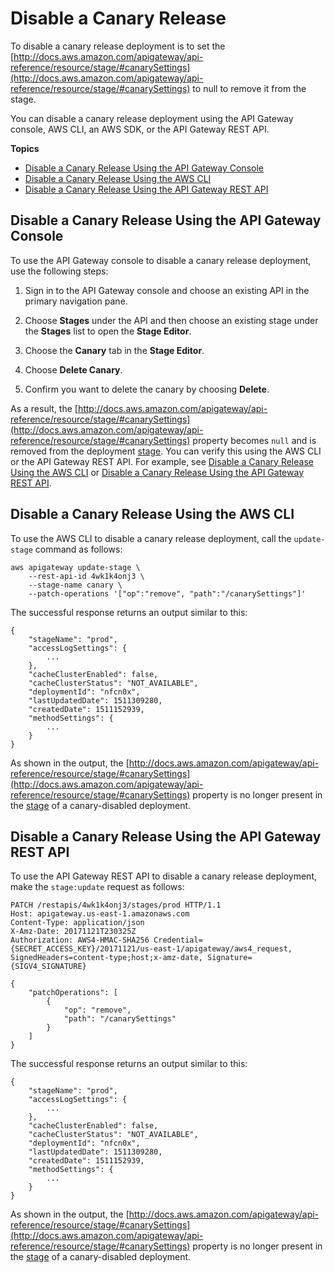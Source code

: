 # Disable a Canary Release<a name="delete-canary-deployment"></a>

To disable a canary release deployment is to set the [http://docs.aws.amazon.com/apigateway/api-reference/resource/stage/#canarySettings](http://docs.aws.amazon.com/apigateway/api-reference/resource/stage/#canarySettings) to null to remove it from the stage\. 

You can disable a canary release deployment using the API Gateway console, AWS CLI, an AWS SDK, or the API Gateway REST API\.

**Topics**
+ [Disable a Canary Release Using the API Gateway Console](#delete-canary-release-console)
+ [Disable a Canary Release Using the AWS CLI](#delete-canary-release-cli)
+ [Disable a Canary Release Using the API Gateway REST API](#delete-canary-release-api)

## Disable a Canary Release Using the API Gateway Console<a name="delete-canary-release-console"></a>

To use the API Gateway console to disable a canary release deployment, use the following steps:

1.  Sign in to the API Gateway console and choose an existing API in the primary navigation pane\.

1.  Choose **Stages** under the API and then choose an existing stage under the **Stages** list to open the **Stage Editor**\.

1.  Choose the **Canary** tab in the **Stage Editor**\.

1.  Choose **Delete Canary**\.

1.  Confirm you want to delete the canary by choosing **Delete**\.

As a result, the [http://docs.aws.amazon.com/apigateway/api-reference/resource/stage/#canarySettings](http://docs.aws.amazon.com/apigateway/api-reference/resource/stage/#canarySettings) property becomes `null` and is removed from the deployment [stage](http://docs.aws.amazon.com/apigateway/api-reference/resource/stage/)\. You can verify this using the AWS CLI or the API Gateway REST API\. For example, see [Disable a Canary Release Using the AWS CLI](#delete-canary-release-cli) or [Disable a Canary Release Using the API Gateway REST API](#delete-canary-release-api)\.

## Disable a Canary Release Using the AWS CLI<a name="delete-canary-release-cli"></a>

To use the AWS CLI to disable a canary release deployment, call the `update-stage` command as follows:

```
aws apigateway update-stage \
    --rest-api-id 4wk1k4onj3 \
    --stage-name canary \
    --patch-operations '["op":"remove", "path":"/canarySettings"]'
```

The successful response returns an output similar to this:

```
{
    "stageName": "prod", 
    "accessLogSettings": {
        ...
    }, 
    "cacheClusterEnabled": false, 
    "cacheClusterStatus": "NOT_AVAILABLE", 
    "deploymentId": "nfcn0x", 
    "lastUpdatedDate": 1511309280, 
    "createdDate": 1511152939, 
    "methodSettings": {
        ...
    }
}
```

 As shown in the output, the [http://docs.aws.amazon.com/apigateway/api-reference/resource/stage/#canarySettings](http://docs.aws.amazon.com/apigateway/api-reference/resource/stage/#canarySettings) property is no longer present in the [stage](http://docs.aws.amazon.com/apigateway/api-reference/resource/stage/) of a canary\-disabled deployment\.

## Disable a Canary Release Using the API Gateway REST API<a name="delete-canary-release-api"></a>

To use the API Gateway REST API to disable a canary release deployment, make the `stage:update` request as follows:

```
PATCH /restapis/4wk1k4onj3/stages/prod HTTP/1.1
Host: apigateway.us-east-1.amazonaws.com
Content-Type: application/json
X-Amz-Date: 20171121T230325Z
Authorization: AWS4-HMAC-SHA256 Credential={SECRET_ACCESS_KEY}/20171121/us-east-1/apigateway/aws4_request, SignedHeaders=content-type;host;x-amz-date, Signature={SIGV4_SIGNATURE}

{
	"patchOperations": [
		{
			"op": "remove",
			"path": "/canarySettings"
		}
	]
}
```

The successful response returns an output similar to this:

```
{
    "stageName": "prod", 
    "accessLogSettings": {
        ...
    }, 
    "cacheClusterEnabled": false, 
    "cacheClusterStatus": "NOT_AVAILABLE", 
    "deploymentId": "nfcn0x", 
    "lastUpdatedDate": 1511309280, 
    "createdDate": 1511152939, 
    "methodSettings": {
        ...
    }
}
```

 As shown in the output, the [http://docs.aws.amazon.com/apigateway/api-reference/resource/stage/#canarySettings](http://docs.aws.amazon.com/apigateway/api-reference/resource/stage/#canarySettings) property is no longer present in the [stage](http://docs.aws.amazon.com/apigateway/api-reference/resource/stage/) of a canary\-disabled deployment\.